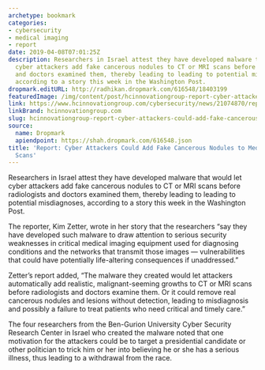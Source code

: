 ```yaml
---
archetype: bookmark
categories:
- cybersecurity
- medical imaging
- report
date: 2019-04-08T07:01:25Z
description: Researchers in Israel attest they have developed malware that would let
  cyber attackers add fake cancerous nodules to CT or MRI scans before radiologists
  and doctors examined them, thereby leading to leading to potential misdiagnoses,
  according to a story this week in the Washington Post.
dropmark.editURL: http://radhikan.dropmark.com/616548/18403199
featuredImage: /img/content/post/hcinnovationgroup-report-cyber-attackers-could-add-fake-cancerous-nodules-to-medical-imaging-scans.jpg
link: https://www.hcinnovationgroup.com/cybersecurity/news/21074870/report-cyber-attackers-could-add-fake-cancerous-nodules-to-medical-imaging-scans
linkBrand: hcinnovationgroup.com
slug: hcinnovationgroup-report-cyber-attackers-could-add-fake-cancerous-nodules-to-medical-imaging-scans
source:
  name: Dropmark
  apiendpoint: https://shah.dropmark.com/616548.json
title: 'Report: Cyber Attackers Could Add Fake Cancerous Nodules to Medical Imaging
  Scans'
---
```

Researchers in Israel attest they have developed malware that would let cyber attackers add fake cancerous nodules to CT or MRI scans before radiologists and doctors examined them, thereby leading to leading to potential misdiagnoses, according to a story this week in the Washington Post.

The reporter, Kim Zetter, wrote in her story that the researchers “say they have developed such malware to draw attention to serious security weaknesses in critical medical imaging equipment used for diagnosing conditions and the networks that transmit those images — vulnerabilities that could have potentially life-altering consequences if unaddressed.”

Zetter’s report added, “The malware they created would let attackers automatically add realistic, malignant-seeming growths to CT or MRI scans before radiologists and doctors examine them. Or it could remove real cancerous nodules and lesions without detection, leading to misdiagnosis and possibly a failure to treat patients who need critical and timely care.”

The four researchers from the Ben-Gurion University Cyber Security Research Center in Israel who created the malware noted that one motivation for the attackers could be to target a presidential candidate or other politician to trick him or her into believing he or she has a serious illness, thus leading to a withdrawal from the race.

